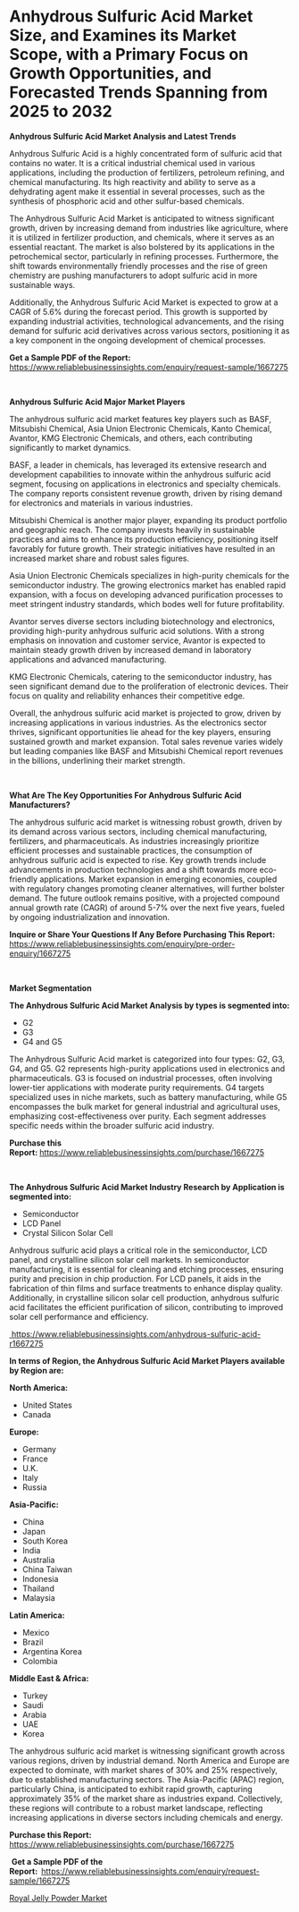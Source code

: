 <p><h1>Anhydrous Sulfuric Acid Market Size, and Examines its Market Scope, with a Primary Focus on Growth Opportunities, and Forecasted Trends Spanning from 2025 to 2032</h1></p><p><strong>Anhydrous Sulfuric Acid Market Analysis and Latest Trends</strong></p>
<p><p>Anhydrous Sulfuric Acid is a highly concentrated form of sulfuric acid that contains no water. It is a critical industrial chemical used in various applications, including the production of fertilizers, petroleum refining, and chemical manufacturing. Its high reactivity and ability to serve as a dehydrating agent make it essential in several processes, such as the synthesis of phosphoric acid and other sulfur-based chemicals.</p><p>The Anhydrous Sulfuric Acid Market is anticipated to witness significant growth, driven by increasing demand from industries like agriculture, where it is utilized in fertilizer production, and chemicals, where it serves as an essential reactant. The market is also bolstered by its applications in the petrochemical sector, particularly in refining processes. Furthermore, the shift towards environmentally friendly processes and the rise of green chemistry are pushing manufacturers to adopt sulfuric acid in more sustainable ways.</p><p>Additionally, the Anhydrous Sulfuric Acid Market is expected to grow at a CAGR of 5.6% during the forecast period. This growth is supported by expanding industrial activities, technological advancements, and the rising demand for sulfuric acid derivatives across various sectors, positioning it as a key component in the ongoing development of chemical processes.</p></p>
<p><strong>Get a Sample PDF of the Report:&nbsp;</strong> <a href="https://www.reliablebusinessinsights.com/enquiry/request-sample/1667275?utm_campaign=2440&utm_medium=2&utm_source=Github&utm_content=ia&utm_term=02042025&utm_id=anhydrous-sulfuric-acid">https://www.reliablebusinessinsights.com/enquiry/request-sample/1667275</a></p>
<p>&nbsp;</p>
<p><strong>Anhydrous Sulfuric Acid Major Market Players</strong></p>
<p><p>The anhydrous sulfuric acid market features key players such as BASF, Mitsubishi Chemical, Asia Union Electronic Chemicals, Kanto Chemical, Avantor, KMG Electronic Chemicals, and others, each contributing significantly to market dynamics. </p><p>BASF, a leader in chemicals, has leveraged its extensive research and development capabilities to innovate within the anhydrous sulfuric acid segment, focusing on applications in electronics and specialty chemicals. The company reports consistent revenue growth, driven by rising demand for electronics and materials in various industries.</p><p>Mitsubishi Chemical is another major player, expanding its product portfolio and geographic reach. The company invests heavily in sustainable practices and aims to enhance its production efficiency, positioning itself favorably for future growth. Their strategic initiatives have resulted in an increased market share and robust sales figures.</p><p>Asia Union Electronic Chemicals specializes in high-purity chemicals for the semiconductor industry. The growing electronics market has enabled rapid expansion, with a focus on developing advanced purification processes to meet stringent industry standards, which bodes well for future profitability.</p><p>Avantor serves diverse sectors including biotechnology and electronics, providing high-purity anhydrous sulfuric acid solutions. With a strong emphasis on innovation and customer service, Avantor is expected to maintain steady growth driven by increased demand in laboratory applications and advanced manufacturing.</p><p>KMG Electronic Chemicals, catering to the semiconductor industry, has seen significant demand due to the proliferation of electronic devices. Their focus on quality and reliability enhances their competitive edge.</p><p>Overall, the anhydrous sulfuric acid market is projected to grow, driven by increasing applications in various industries. As the electronics sector thrives, significant opportunities lie ahead for the key players, ensuring sustained growth and market expansion. Total sales revenue varies widely but leading companies like BASF and Mitsubishi Chemical report revenues in the billions, underlining their market strength.</p></p>
<p>&nbsp;</p>
<p><strong>What Are The Key Opportunities For Anhydrous Sulfuric Acid Manufacturers?</strong></p>
<p><p>The anhydrous sulfuric acid market is witnessing robust growth, driven by its demand across various sectors, including chemical manufacturing, fertilizers, and pharmaceuticals. As industries increasingly prioritize efficient processes and sustainable practices, the consumption of anhydrous sulfuric acid is expected to rise. Key growth trends include advancements in production technologies and a shift towards more eco-friendly applications. Market expansion in emerging economies, coupled with regulatory changes promoting cleaner alternatives, will further bolster demand. The future outlook remains positive, with a projected compound annual growth rate (CAGR) of around 5-7% over the next five years, fueled by ongoing industrialization and innovation.</p></p>
<p><strong>Inquire or Share Your Questions If Any Before Purchasing This Report:</strong> <a href="https://www.reliablebusinessinsights.com/enquiry/pre-order-enquiry/1667275?utm_campaign=2440&utm_medium=2&utm_source=Github&utm_content=ia&utm_term=02042025&utm_id=anhydrous-sulfuric-acid">https://www.reliablebusinessinsights.com/enquiry/pre-order-enquiry/1667275</a></p>
<p>&nbsp;</p>
<p><strong>Market Segmentation</strong></p>
<p><strong>The Anhydrous Sulfuric Acid Market Analysis by types is segmented into:</strong></p>
<p><ul><li>G2</li><li>G3</li><li>G4 and G5</li></ul></p>
<p><p>The Anhydrous Sulfuric Acid market is categorized into four types: G2, G3, G4, and G5. G2 represents high-purity applications used in electronics and pharmaceuticals. G3 is focused on industrial processes, often involving lower-tier applications with moderate purity requirements. G4 targets specialized uses in niche markets, such as battery manufacturing, while G5 encompasses the bulk market for general industrial and agricultural uses, emphasizing cost-effectiveness over purity. Each segment addresses specific needs within the broader sulfuric acid industry.</p></p>
<p><strong>Purchase this Report:&nbsp;</strong><a href="https://www.reliablebusinessinsights.com/purchase/1667275?utm_campaign=2440&utm_medium=2&utm_source=Github&utm_content=ia&utm_term=02042025&utm_id=anhydrous-sulfuric-acid">https://www.reliablebusinessinsights.com/purchase/1667275</a></p>
<p>&nbsp;</p>
<p><strong>The Anhydrous Sulfuric Acid Market Industry Research by Application is segmented into:</strong></p>
<p><ul><li>Semiconductor</li><li>LCD Panel</li><li>Crystal Silicon Solar Cell</li></ul></p>
<p><p>Anhydrous sulfuric acid plays a critical role in the semiconductor, LCD panel, and crystalline silicon solar cell markets. In semiconductor manufacturing, it is essential for cleaning and etching processes, ensuring purity and precision in chip production. For LCD panels, it aids in the fabrication of thin films and surface treatments to enhance display quality. Additionally, in crystalline silicon solar cell production, anhydrous sulfuric acid facilitates the efficient purification of silicon, contributing to improved solar cell performance and efficiency.</p></p>
<p><a href="https://www.reliablebusinessinsights.com/anhydrous-sulfuric-acid-r1667275?utm_campaign=2440&utm_medium=2&utm_source=Github&utm_content=ia&utm_term=02042025&utm_id=anhydrous-sulfuric-acid">&nbsp;https://www.reliablebusinessinsights.com/anhydrous-sulfuric-acid-r1667275</a></p>
<p><strong>In terms of Region, the Anhydrous Sulfuric Acid Market Players available by Region are:</strong></p>
<p>
    <p> <strong> North America: </strong>
        <ul>
            <li>United States</li>
            <li>Canada</li>
        </ul>
        </p> 
    <p> <strong> Europe: </strong>
        <ul>
            <li>Germany</li>
            <li>France</li>
            <li>U.K.</li>
            <li>Italy</li>
            <li>Russia</li>
        </ul>
        </p> 
    <p> <strong> Asia-Pacific: </strong>
        <ul>
            <li>China</li>
            <li>Japan</li>
            <li>South Korea</li>
            <li>India</li>
            <li>Australia</li>
            <li>China Taiwan</li>
            <li>Indonesia</li>
            <li>Thailand</li>
            <li>Malaysia</li>
        </ul>
        </p> 
    <p> <strong> Latin America: </strong>
        <ul>
            <li>Mexico</li>
            <li>Brazil</li>
            <li>Argentina Korea</li>
            <li>Colombia</li>
        </ul>
        </p> 
    <p> <strong> Middle East & Africa: </strong>
        <ul>
            <li>Turkey</li>
            <li>Saudi</li>
            <li>Arabia</li>
            <li>UAE</li>
            <li>Korea</li>
        </ul>
    </p>
    </p>
<p><p>The anhydrous sulfuric acid market is witnessing significant growth across various regions, driven by industrial demand. North America and Europe are expected to dominate, with market shares of 30% and 25% respectively, due to established manufacturing sectors. The Asia-Pacific (APAC) region, particularly China, is anticipated to exhibit rapid growth, capturing approximately 35% of the market share as industries expand. Collectively, these regions will contribute to a robust market landscape, reflecting increasing applications in diverse sectors including chemicals and energy.</p></p>
<p><strong>Purchase this Report: </strong><a href="https://www.reliablebusinessinsights.com/purchase/1667275?utm_campaign=2440&utm_medium=2&utm_source=Github&utm_content=ia&utm_term=02042025&utm_id=anhydrous-sulfuric-acid">https://www.reliablebusinessinsights.com/purchase/1667275</a></p>
<p>&nbsp;<strong>Get a Sample PDF of the Report:&nbsp;&nbsp;</strong><a href="https://www.reliablebusinessinsights.com/enquiry/request-sample/1667275?utm_campaign=2440&utm_medium=2&utm_source=Github&utm_content=ia&utm_term=02042025&utm_id=anhydrous-sulfuric-acid">https://www.reliablebusinessinsights.com/enquiry/request-sample/1667275</a></p>
<p><strong></strong></p>
<p><p><a href="https://github.com/hillsmyung726/Market-Research-Report-List-1/blob/main/royal-jelly-powder-market.md?utm_campaign=2440&utm_medium=2&utm_source=Github&utm_content=ia&utm_term=02042025&utm_id=anhydrous-sulfuric-acid">Royal Jelly Powder Market</a></p></p>